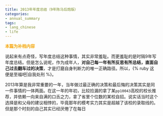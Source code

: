 ```yaml
---
title: 2013年年度总结（9年陈马后炮版）
categories:
- annual_summary
tags: 
- lang_chinese
- life
---
```

<font color=Orange><b>本篇为补档内容</b></font>

说起来有点奇怪，写年度总结这种事情，其实非常羞耻。而更羞耻的是时隔9年写年度总结。但是怎么说呢，作为成年人，**对自己每一年有所反思有所总结，直面自己过去翻车过的决策**，才是打磨自身判断力的唯一正确路径。所以，{% ruby 这便是至福吧|自我处刑 %}。

2013年算是我非常重要的一年，当年做过最正确的决策和最后悔的决策其实是同一件事情的一体两面。在这一年的年初，比较捡漏的拿了某`pp10043`高校的校长推荐，并依赖一向来自满的口舌之力，拿了省里个位数的某校自招。说实话当时这个选择是和父母的建议相悖的，毕竟那年的模考实力其实是超越了该校的录取线的。但是那个时刻的自己其实已经厌倦了在每日